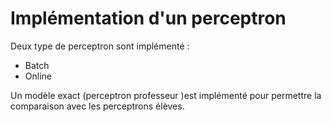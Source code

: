 # Implémentation d'un perceptron

Deux type de perceptron sont implémenté :
 * Batch
 * Online
 
 Un modèle exact (perceptron professeur )est implémenté pour permettre la comparaison avec les perceptrons élèves.
